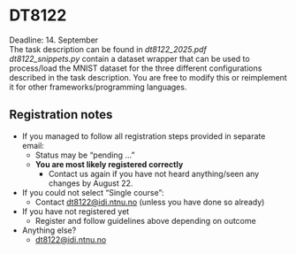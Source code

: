 # DT8122 

Deadline: 14. September  
The task description can be found in *dt8122_2025.pdf*  
*dt8122_snippets.py* contain a dataset wrapper that can be used to process/load the MNIST dataset for the three different configurations described in the task description. You are free to modify this or reimplement it for other frameworks/programming languages.


## Registration notes

- If you managed to follow all registration steps provided in separate email:
  - Status may be “pending …”
  - **You are most likely registered correctly**
    - Contact us again if you have not heard anything/seen any changes by August 22.
- If you could not select “Single course”:
  - Contact dt8122@idi.ntnu.no (unless you have done so already)
- If you have not registered yet
  - Register and follow guidelines above depending on outcome
- Anything else?
  - dt8122@idi.ntnu.no
